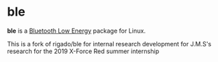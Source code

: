 # ble

**ble** is a [Bluetooth Low Energy](https://en.wikipedia.org/wiki/Bluetooth_Low_Energy) package for Linux.

This is a fork of rigado/ble for internal research development for J.M.S's research for the 2019 X-Force Red summer internship

